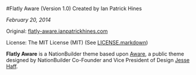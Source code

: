 #Flatly Aware (Version 1.0)
Created by Ian Patrick Hines

*February 20, 2014*

Original: [flatly-aware.ianpatrickhines.com](http://flatly-aware.ianpatrickhines.com)

License: The MIT License (MIT) (See [LICENSE.markdown](https://github.com/ianpatrickhines/flatly-aware/blob/master/LICENSE.markdown))

**Flatly Aware** is a NationBuilder theme based upon [Aware](http://aware-theme.nationbuilder.com/), a public theme designed by NationBuilder Co-Founder and Vice President of Design [Jesse Haff](http://nationbuilder.com/jesse). 